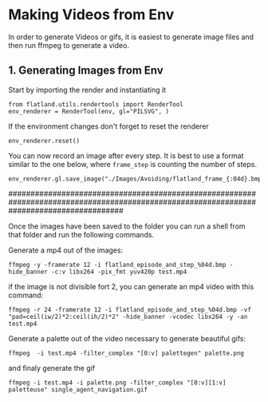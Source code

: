 # Making Videos from Env

In order to generate Videos or gifs, it is easiest to generate image files and then run ffmpeg to generate a video.

## 1. Generating Images from Env

Start by importing the render and instantiating it

```
from flatland.utils.rendertools import RenderTool
env_renderer = RenderTool(env, gl="PILSVG", )
```

If the environment changes don't forget to reset the renderer
```
env_renderer.reset()
```

You can now record an image after every step. It is best to use a format similar to the one below, where `frame_step` is counting the number of steps.
```
env_renderer.gl.save_image("./Images/Avoiding/flatland_frame_{:04d}.bmp".format(frame_step))
```

##########################################################################################################################################

Once the images have been saved to the folder you can run a shell from that folder and run the following commands.

Generate a mp4 out of the images:
```
ffmpeg -y -framerate 12 -i flatland_episode_and_step_%04d.bmp -hide_banner -c:v libx264 -pix_fmt yuv420p test.mp4
```
if the image is not divisible fort 2, you can generate an mp4 video with this command:
```
ffmpeg -r 24 -framerate 12 -i flatland_episode_and_step_%04d.bmp -vf "pad=ceil(iw/2)*2:ceil(ih/2)*2" -hide_banner -vcodec libx264 -y -an test.mp4 
```

Generate a palette out of the video necessary to generate beautiful gifs:
```
ffmpeg  -i test.mp4 -filter_complex "[0:v] palettegen" palette.png
```
and finaly generate the gif
```
ffmpeg -i test.mp4 -i palette.png -filter_complex "[0:v][1:v] paletteuse" single_agent_navigation.gif
```
